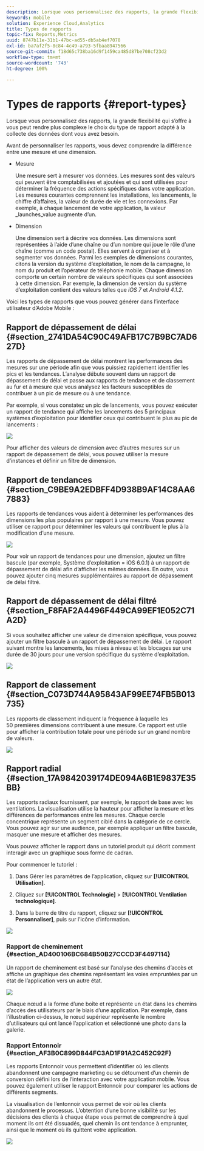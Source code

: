 ```yaml
---
description: Lorsque vous personnalisez des rapports, la grande flexibilité qui s’offre à vous peut rendre plus complexe le choix du type de rapport adapté à la collecte des données dont vous avez besoin.
keywords: mobile
solution: Experience Cloud,Analytics
title: Types de rapports
topic-fix: Reports,Metrics
uuid: 8747b11e-31b1-47bc-ad55-db5ab4ef7078
exl-id: ba7af2f5-8c84-4c49-a793-5fbaa8947566
source-git-commit: f18d65c738ba16d9f1459ca485d87be708cf23d2
workflow-type: tm+mt
source-wordcount: '743'
ht-degree: 100%

---
```


# Types de rapports {#report-types}

Lorsque vous personnalisez des rapports, la grande flexibilité qui s’offre à vous peut rendre plus complexe le choix du type de rapport adapté à la collecte des données dont vous avez besoin.

Avant de personnaliser les rapports, vous devez comprendre la différence entre une mesure et une dimension.

* Mesure

   Une mesure sert à mesurer vos données. Les mesures sont des valeurs qui peuvent être comptabilisées et ajoutées et qui sont utilisées pour déterminer la fréquence des actions spécifiques dans votre application. Les mesures courantes comprennent les installations, les lancements, le chiffre d’affaires, la valeur de durée de vie et les connexions. Par exemple, à chaque lancement de votre application,  la valeur  _launches_value augmente d’un.

* Dimension

   Une dimension sert à décrire vos données. Les dimensions sont représentées à l’aide d’une chaîne ou d’un nombre qui joue le rôle d’une chaîne (comme un code postal). Elles servent à organiser et à segmenter vos données. Parmi les exemples de dimensions courantes, citons la version du système d’exploitation, le nom de la campagne, le nom du produit et l’opérateur de téléphonie mobile. Chaque dimension comporte un certain nombre de valeurs spécifiques qui sont associées à cette dimension. Par exemple, la dimension de version du système d’exploitation contient des valeurs telles que _iOS 7_ et _Android 4.1.2_.

Voici les types de rapports que vous pouvez générer dans l’interface utilisateur d’Adobe Mobile :

## Rapport de dépassement de délai {#section_2741DA54C90C49AFB17C7B9BC7AD627D}

Les rapports de dépassement de délai montrent les performances des mesures sur une période afin que vous puissiez rapidement identifier les pics et les tendances. L’analyse débute souvent dans un rapport de dépassement de délai et passe aux rapports de tendance et de classement au fur et à mesure que vous analysez les facteurs susceptibles de contribuer à un pic de mesure ou à une tendance.

Par exemple, si vous constatez un pic de lancements, vous pouvez exécuter un rapport de tendance qui affiche les lancements des 5 principaux systèmes d’exploitation pour identifier ceux qui contribuent le plus au pic de lancements :

![](assets/overtime.png)

Pour afficher des valeurs de dimension avec d’autres mesures sur un rapport de dépassement de délai, vous pouvez utiliser la mesure d’instances et définir un filtre de dimension.

## Rapport de tendances  {#section_C9BE9A2EDBFF4D938B9AF14C8AA67883}

Les rapports de tendances vous aident à déterminer les performances des dimensions les plus populaires par rapport à une mesure. Vous pouvez utiliser ce rapport pour déterminer les valeurs qui contribuent le plus à la modification d’une mesure.

![](assets/trended.png)

Pour voir un rapport de tendances pour une dimension, ajoutez un filtre bascule (par exemple, Système d’exploitation = iOS 6.0.1) à un rapport de dépassement de délai afin d’afficher les mêmes données. En outre, vous pouvez ajouter cinq mesures supplémentaires au rapport de dépassement de délai filtré.

## Rapport de dépassement de délai filtré {#section_F8FAF2A4496F449CA99EF1E052C71A2D}

Si vous souhaitez afficher une valeur de dimension spécifique, vous pouvez ajouter un filtre bascule à un rapport de dépassement de délai. Le rapport suivant montre les lancements, les mises à niveau et les blocages sur une durée de 30 jours pour une version spécifique du système d’exploitation.

![](assets/overtime-filter.png)

## Rapport de classement {#section_C073D744A95843AF99EE74FB5B013735}

Les rapports de classement indiquent la fréquence à laquelle les 50 premières dimensions contribuent à une mesure. Ce rapport est utile pour afficher la contribution totale pour une période sur un grand nombre de valeurs.

![](assets/ranked.png)

## Rapport radial  {#section_17A9842039174DE094A6B1E9837E35BB}

Les rapports radiaux fournissent, par exemple, le rapport de base avec les ventilations. La visualisation utilise la hauteur pour afficher la mesure et les différences de performances entre les mesures. Chaque cercle concentrique représente un segment ciblé dans la catégorie de ce cercle. Vous pouvez agir sur une audience, par exemple appliquer un filtre bascule, masquer une mesure et afficher des mesures.

Vous pouvez afficher le rapport dans un tutoriel produit qui décrit comment interagir avec un graphique sous forme de cadran.

Pour commencer le tutoriel :

1. Dans Gérer les paramètres de l’application, cliquez sur **[!UICONTROL Utilisation]**.

1. Cliquez sur **[!UICONTROL Technologie]** > **[!UICONTROL Ventilation technologique]**.
1. Dans la barre de titre du rapport, cliquez sur **[!UICONTROL Personnaliser]**, puis sur l’icône d’information.

![](assets/report_technology.png)

### Rapport de cheminement {#section_AD400106BC684B50B27CCCD3F4497114}

Un rapport de cheminement est basé sur l’analyse des chemins d’accès et affiche un graphique des chemins représentant les voies empruntées par un état de l’application vers un autre état.

![](assets/action_paths.png)

Chaque nœud a la forme d’une boîte et représente un état dans les chemins d’accès des utilisateurs par le biais d’une application. Par exemple, dans l’illustration ci-dessus, le nœud supérieur représente le nombre d’utilisateurs qui ont lancé l’application et sélectionné une photo dans la galerie.

### Rapport Entonnoir  {#section_AF3B0C899D844FC3AD1F91A2C452C92F}

Les rapports Entonnoir vous permettent d’identifier où les clients abandonnent une campagne marketing ou se détournent d’un chemin de conversion défini lors de l’interaction avec votre application mobile. Vous pouvez également utiliser le rapport Entonnoir pour comparer les actions de différents segments.

La visualisation de l’entonnoir vous permet de voir où les clients abandonnent le processus. L’obtention d’une bonne visibilité sur les décisions des clients à chaque étape vous permet de comprendre à quel moment ils ont été dissuadés, quel chemin ils ont tendance à emprunter, ainsi que le moment où ils quittent votre application.

![](assets/funnel.png)

